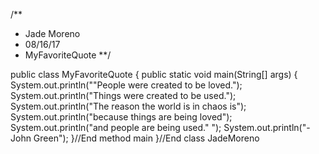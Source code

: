 /**
 * Jade Moreno
 * 08/16/17
 * MyFavoriteQuote
 **/
 
 public class MyFavoriteQuote
 {
     public static void main(String[] args)
     {
         System.out.println("\"People were created to be loved.");
         System.out.println("Things were created to be used.");
         System.out.println("The reason the world is in chaos is");
         System.out.println("because things are being loved");
         System.out.println("and people are being used.\" ");
         System.out.println("-John Green");
     }//End method main
 }//End class JadeMoreno

